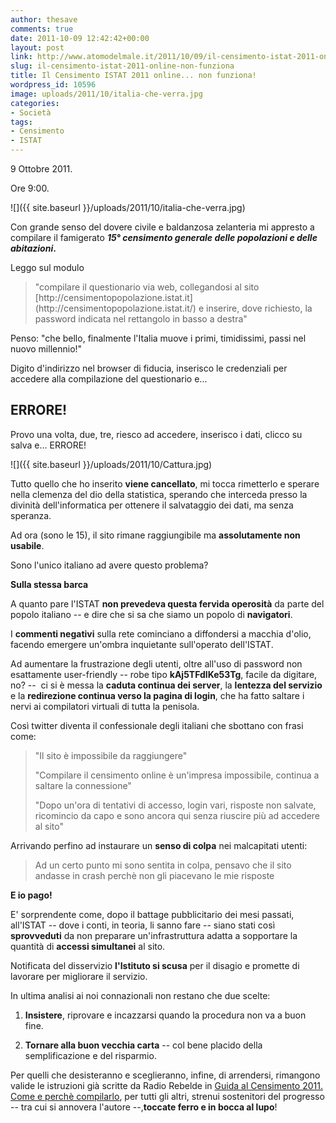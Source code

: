 ```yaml
---
author: thesave
comments: true
date: 2011-10-09 12:42:42+00:00
layout: post
link: http://www.atomodelmale.it/2011/10/09/il-censimento-istat-2011-online-non-funziona/
slug: il-censimento-istat-2011-online-non-funziona
title: Il Censimento ISTAT 2011 online... non funziona!
wordpress_id: 10596
image: uploads/2011/10/italia-che-verra.jpg
categories:
- Società
tags:
- Censimento
- ISTAT
---
```


9 Ottobre 2011.

Ore 9:00.

![]({{ site.baseurl }}/uploads/2011/10/italia-che-verra.jpg)

Con grande senso del dovere civile e baldanzosa zelanteria mi appresto a compilare il famigerato **_15° censimento generale delle popolazioni e delle abitazioni_.**

Leggo sul modulo

<blockquote>"compilare il questionario via web, collegandosi al sito [http://censimentopopolazione.istat.it](http://censimentopopolazione.istat.it/) e inserire, dove richiesto, la password indicata nel rettangolo in basso a destra"</blockquote>

Penso: "che bello, finalmente l'Italia muove i primi, timidissimi, passi nel nuovo millennio!"

Digito d'indirizzo nel browser di fiducia, inserisco le credenziali per accedere alla compilazione del questionario e...

## ERRORE!

Provo una volta, due, tre, riesco ad accedere, inserisco i dati, clicco su salva e... ERRORE!

![]({{ site.baseurl }}/uploads/2011/10/Cattura.jpg)

Tutto quello che ho inserito **viene cancellato**, mi tocca rimetterlo e sperare nella clemenza del dio della statistica, sperando che interceda presso la divinità dell'informatica per ottenere il salvataggio dei dati, ma senza speranza.

Ad ora (sono le 15), il sito rimane raggiungibile ma **assolutamente non usabile**.

Sono l'unico italiano ad avere questo problema?

**Sulla stessa barca**

A quanto pare l'ISTAT **non prevedeva questa fervida operosità** da parte del popolo italiano -- e dire che si sa che siamo un popolo di **navigatori**.

I **commenti negativi** sulla rete cominciano a diffondersi a macchia d'olio, facendo emergere un'ombra inquietante sull'operato dell'ISTAT.

Ad aumentare la frustrazione degli utenti, oltre all'uso di password non esattamente user-friendly -- robe tipo **kAj5TFdlKe53Tg**, facile da digitare, no? --  ci si è messa la **caduta continua dei server**, la **lentezza del servizio** e la **redirezione continua verso la pagina di login**, che ha fatto saltare i nervi ai compilatori virtuali di tutta la penisola.

Così twitter diventa il confessionale degli italiani che sbottano con frasi come:

<blockquote>"Il sito è impossibile da raggiungere"

"Compilare il censimento online è un'impresa impossibile, continua a saltare la connessione"

"Dopo un'ora di tentativi di accesso, login vari, risposte non salvate, ricomincio da capo e sono ancora qui senza riuscire più ad accedere al sito"</blockquote>

Arrivando perfino ad instaurare un **senso di colpa** nei malcapitati utenti:

<blockquote>Ad un certo punto mi sono sentita in colpa, pensavo che il sito andasse in crash perchè non gli piacevano le mie risposte</blockquote>

**E io pago!**

E' sorprendente come, dopo il battage pubblicitario dei mesi passati, all'ISTAT -- dove i conti, in teoria, li sanno fare -- siano stati così **sprovveduti** da non preparare un'infrastruttura adatta a sopportare la quantità di **accessi simultanei** al sito.

Notificata del disservizio **l'Istituto si scusa** per il disagio e promette di lavorare per migliorare il servizio.

In ultima analisi ai noi connazionali non restano che due scelte:

	
  1. **Insistere**, riprovare e incazzarsi quando la procedura non va a buon fine.

	
  2. **Tornare alla buon vecchia carta** -- col bene placido della semplificazione e del risparmio.

Per quelli che desisteranno e sceglieranno, infine, di arrendersi, rimangono valide le istruzioni già scritte da Radio Rebelde in [Guida al Censimento 2011. Come e perchè compilarlo](/2011/09/24/guida-al-censimento-2011-come-e-perche-compilarlo/), per tutti gli altri, strenui sostenitori del progresso -- tra cui si annovera l'autore --,**toccate ferro e in bocca al lupo**!

